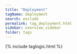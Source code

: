 ```yaml
---
title: "Deployment"
tagName: deployment
search: exclude
permalink: tag_deployment.html
sidebar: overview_sidebar
folder: tags
---
```

{% include taglogic.html %}


